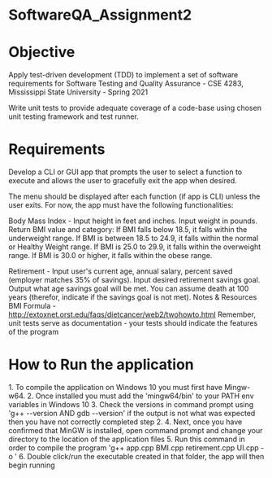 # SoftwareQA_Assignment2

<h1>Objective</h1>
Apply test-driven development (TDD) to implement a set of software requirements for Software Testing and Quality Assurance - CSE 4283, Mississippi State University - Spring 2021

Write unit tests to provide adequate coverage of a code-base using chosen unit testing framework and test runner.

<h1>Requirements</h1>
Develop a CLI or GUI app that prompts the user to select a function to execute and allows the user to gracefully exit the app when desired.

The menu should be displayed after each function (if app is CLI) unless the user exits. For now, the app must have the following functionalities:

Body Mass Index - Input height in feet and inches. Input weight in pounds. Return BMI value and category:
If BMI falls below 18.5, it falls within the underweight range.
If BMI is between 18.5 to 24.9, it falls within the normal or Healthy Weight range.
If BMI is 25.0 to 29.9, it falls within the overweight range.
If BMI is 30.0 or higher, it falls within the obese range.

Retirement - Input user's current age, annual salary, percent saved (employer matches 35% of savings). Input desired retirement savings goal. Output what age savings goal will be met. You can assume death at 100 years (therefor, indicate if the savings goal is not met).
Notes & Resources
BMI Formula - http://extoxnet.orst.edu/faqs/dietcancer/web2/twohowto.html
Remember, unit tests serve as documentation - your tests should indicate the features of the program

<h1> How to Run the application </h1>
1. To compile the application on Windows 10 you must first have Mingw-w64. 
2. Once installed you must add the 'mingw64/bin' to your PATH env variables in Windows 10
3. Check the versions in command prompt using 'g++ --version AND gdb --version' if the output is not what was expected then you have not correctly completed step 2.
4. Next, once you have confirmed that MinGW is installed, open command prompt and change your directory to the location of the application files
5. Run this command in order to compile the program 'g++ app.cpp BMI.cpp retirement.cpp UI.cpp -o <desired exec name>'
6. Double click/run the executable created in that folder, the app will then begin running

